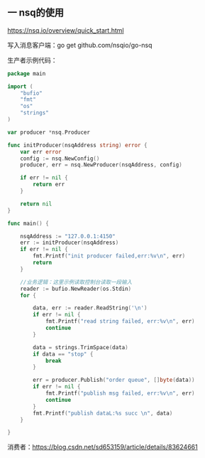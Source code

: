 ## 一 nsq的使用

https://nsq.io/overview/quick_start.html  

写入消息客户端：go get github.com/nsqio/go-nsq  

生产者示例代码：
```go
package main

import (
	"bufio"
	"fmt"
	"os"
	"strings"
)

var producer *nsq.Producer

func initProducer(nsqAddress string) error {
	var err error
	config := nsq.NewConfig()
	producer, err = nsq.NewProducer(nsqAddress, config)

	if err != nil {
		return err
	}

	return nil
}

func main() {

	nsqAddress := "127.0.0.1:4150"
	err := initProducer(nsqAddress)
	if err != nil {
		fmt.Printf("init producer failed,err:%v\n", err)
		return
	}

	//业务逻辑：这里示例读取控制台读取一段输入
	reader := bufio.NewReader(os.Stdin)
	for {

		data, err := reader.ReadString('\n')
		if err != nil {
			fmt.Printf("read string failed, err:%v\n", err)
			continue
		}

		data = strings.TrimSpace(data)
		if data == "stop" {
			break
		}

		err = producer.Publish("order queue", []byte(data))
		if err != nil {
			fmt.Printf("publish msg failed, err:%v\n", err)
			continue
		}
		fmt.Printf("publish dataL:%s succ \n", data)
	}

}
```

消费者：https://blog.csdn.net/sd653159/article/details/83624661